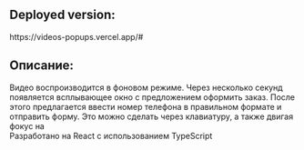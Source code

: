 <h2>Deployed version:</h2>
https://videos-popups.vercel.app/#
<h2>Описание: </h2>
Видео воспроизводится в фоновом режиме. Через несколько секунд появляется всплывающее окно с предложением оформить заказ. После этого предлагается ввести номер телефона в правильном формате и отправить форму. Это можно сделать через клавиатуру, а также двигая фокус на </br>
Разработано на React с использованием TypeScript
